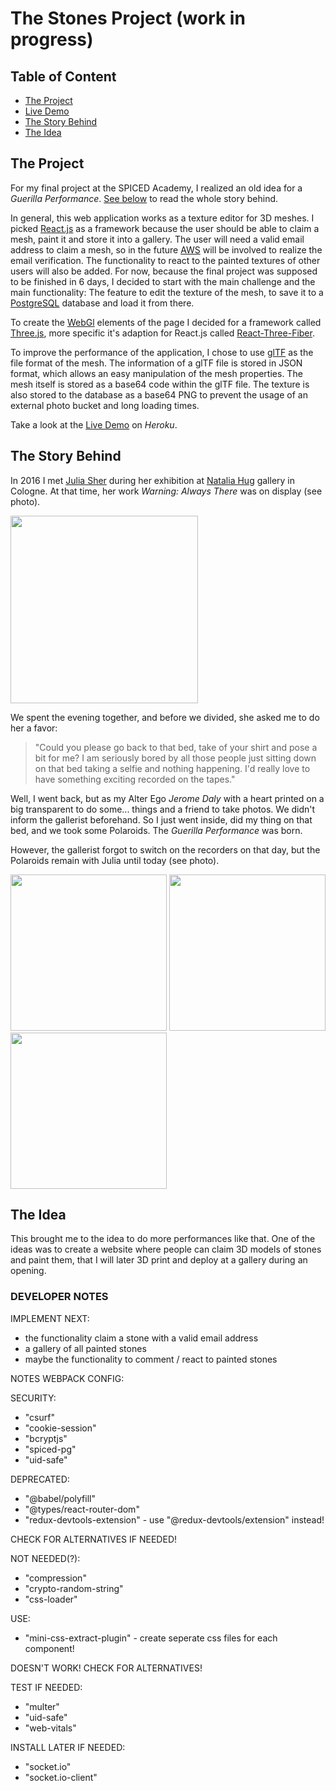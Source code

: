 # The Stones Project (work in progress)

## Table of Content

-   [The Project](#the-project)
-   [Live Demo](#live-demo)
-   [The Story Behind](#the-story-behind)
-   [The Idea](#the-idea)

## The Project <a name="the-project"></a>

For my final project at the SPICED Academy, I realized an old idea for a _Guerilla Performance_. [See below](#the-story-behind) to read the whole story behind.

In general, this web application works as a texture editor for 3D meshes. I picked [React.js](https://reactjs.org/) as a framework because the user should be able to claim a mesh, paint it and store it into a gallery. The user will need a valid email address to claim a mesh, so in the future [AWS](https://aws.amazon.com/) will be involved to realize the email verification. The functionality to react to the painted textures of other users will also be added.
For now, because the final project was supposed to be finished in 6 days, I decided to start with the main challenge and the main functionality: The feature to edit the texture of the mesh, to save it to a [PostgreSQL](https://www.postgresql.org/) database and load it from there.

To create the [WebGl](https://en.wikipedia.org/wiki/WebGL) elements of the page I decided for a framework called [Three.js](https://threejs.org/), more specific it's adaption for React.js called [React-Three-Fiber](https://github.com/pmndrs/react-three-fiber).

To improve the performance of the application, I chose to use [glTF](https://en.wikipedia.org/wiki/GlTF) as the file format of the mesh. The information of a glTF file is stored in JSON format, which allows an easy manipulation of the mesh properties. The mesh itself is stored as a base64 code within the glTF file. The texture is also stored to the database as a base64 PNG to prevent the usage of an external photo bucket and long loading times.

Take a look at the [Live Demo](http://stones-project.herokuapp.com/) on _Heroku_. <a name="live-demo"></a>

## The Story Behind <a name="the-story-behind"></a>

In 2016 I met [Julia Sher](https://de.wikipedia.org/wiki/Julia_Scher) during her exhibition at [Natalia Hug](https://nataliahug.com/) gallery in Cologne. At that time, her work _Warning: Always There_ was on display (see photo).

<img src="https://64.media.tumblr.com/b22aa2bda21a622f8137eb21cdaa168e/tumblr_o2kbdkcx8q1s7hj73o1_1280.jpg" width="300"/>

We spent the evening together, and before we divided, she asked me to do her a favor:

> "Could you please go back to that bed, take of your shirt and pose a bit for me? I am seriously bored by all those people just sitting down on that bed taking a selfie and nothing happening. I'd really love to have something exciting recorded on the tapes."

Well, I went back, but as my Alter Ego _Jerome Daly_ with a heart printed on a big transparent to do some... things and a friend to take photos. We didn't inform the gallerist beforehand. So I just went inside, did my thing on that bed, and we took some Polaroids. The _Guerilla Performance_ was born.

However, the gallerist forgot to switch on the recorders on that day, but the Polaroids remain with Julia until today (see photo).

<img src="https://64.media.tumblr.com/39d3a909ecb363678ffdb826d92abd50/tumblr_o2v8holdFz1s7hj73o1_640.jpg" width="250"> <img src="https://64.media.tumblr.com/0b758ba6a5c60ad7e58220cd42d6db59/tumblr_o2v8holdFz1s7hj73o2_640.jpg" width="250"> <img src="https://64.media.tumblr.com/de2929ca54b78f398bf012b6d026690a/tumblr_o2v8holdFz1s7hj73o3_640.jpg" width="250">

## The Idea <a name="the-idea"></a>

This brought me to the idea to do more performances like that. One of the ideas was to create a website where people can claim 3D models of stones and paint them, that I will later 3D print and deploy at a gallery during an opening.

### DEVELOPER NOTES

IMPLEMENT NEXT:

-   the functionality claim a stone with a valid email address
-   a gallery of all painted stones
-   maybe the functionality to comment / react to painted stones

NOTES WEBPACK CONFIG:

SECURITY:

-   "csurf"
-   "cookie-session"
-   "bcryptjs"
-   "spiced-pg"
-   "uid-safe"

DEPRECATED:

-   "@babel/polyfill"
-   "@types/react-router-dom"
-   "redux-devtools-extension" - use "@redux-devtools/extension" instead!

CHECK FOR ALTERNATIVES IF NEEDED!

NOT NEEDED(?):

-   "compression"
-   "crypto-random-string"
-   "css-loader"

USE:

-   "mini-css-extract-plugin" - create seperate css files for each component!

DOESN'T WORK! CHECK FOR ALTERNATIVES!

TEST IF NEEDED:

-   "multer"
-   "uid-safe"
-   "web-vitals"

INSTALL LATER IF NEEDED:

-   "socket.io"
-   "socket.io-client"
